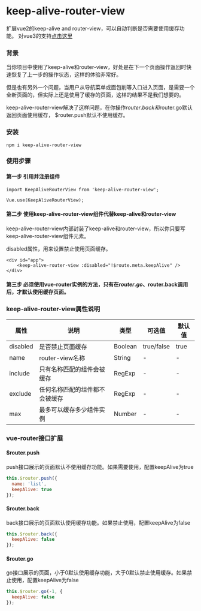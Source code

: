 # keep-alive-router-view
扩展vue2的keep-alive and router-view，可以自动判断是否需要使用缓存功能。
对vue3的支持[点击这里](https://github.com/maweimaweima/router-view-keep-alive)

### 背景

当你项目中使用了keep-alive和router-view，好处是在下一个页面操作返回时快速恢复了上一步的操作状态，这样的体验非常好。

但是也有另外一个问题，当用户从导航菜单或面包削等入口进入页面，是需要一个全新页面的，但实际上还是使用了缓存的页面，这样的结果不是我们想要的。

keep-alive-router-view解决了这样问题，在你操作$router.back和$router.go默认返回页面使用缓存，
$router.push默认不使用缓存。

### 安装

```npm i keep-alive-router-view```

### 使用步骤

#### 第一步 引用并注册组件

```
import KeepAliveRouterView from 'keep-alive-router-view';

Vue.use(KeepAliveRouterView);
```

#### 第二步 使用keep-alive-router-view组件代替keep-alive和router-view

keep-alive-router-view内部封装了keep-alive和router-view，所以你只要写keep-alive-router-view组件元素。

disabled属性，用来设置禁止使用页面缓存。

```
<div id="app">
    <keep-alive-router-view :disabled="!$route.meta.keepAlive" />
</div>
```

#### 第三步 必须使用vue-router实例的方法，只有在$router.go、$router.back调用后，才默认使用缓存页面。

### keep-alive-router-view属性说明

| 属性 | 说明 | 类型 | 可选值 | 默认值 |
| --- | --- | --- | --- | --- |
| disabled | 是否禁止页面缓存 | Boolean  | true/false | true |
| name | router-view名称 | String  | - | - |
| include | 只有名称匹配的组件会被缓存 | RegExp  | - | - |
| exclude | 任何名称匹配的组件都不会被缓存 | RegExp  | - | - |
| max | 最多可以缓存多少组件实例 | Number  | - | - |


### vue-router接口扩展

#### $router.push
push接口展示的页面默认不使用缓存功能。如果需要使用，配置keepAlive为true
```javascript
this.$router.push({
  name: 'list',
  keepAlive: true
});
```
#### $router.back
back接口展示的页面默认使用缓存功能。如果禁止使用，配置keepAlive为false
```javascript
this.$router.back({
  keepAlive: false
});
```

#### $router.go
go接口展示的页面，小于0默认使用缓存功能，大于0默认禁止使用缓存。如果禁止使用，配置keepAlive为false
```javascript
this.$router.go(-1, {
  keepAlive: false
});
```
